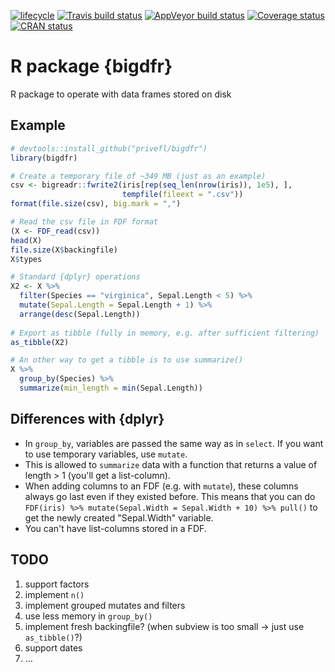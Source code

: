 [![lifecycle](https://img.shields.io/badge/lifecycle-experimental-orange.svg)](https://www.tidyverse.org/lifecycle/#experimental)
[![Travis build status](https://travis-ci.org/privefl/bigdfr.svg?branch=master)](https://travis-ci.org/privefl/bigdfr)
[![AppVeyor build status](https://ci.appveyor.com/api/projects/status/github/privefl/bigdfr?branch=master&svg=true)](https://ci.appveyor.com/project/privefl/bigdfr)
[![Coverage status](https://codecov.io/gh/privefl/bigdfr/branch/master/graph/badge.svg)](https://codecov.io/github/privefl/bigdfr?branch=master)
[![CRAN status](https://www.r-pkg.org/badges/version/bigdfr)](https://cran.r-project.org/package=bigdfr)

# R package {bigdfr}

R package to operate with data frames stored on disk


## Example

```r
# devtools::install_github("privefl/bigdfr")
library(bigdfr)

# Create a temporary file of ~349 MB (just as an example)
csv <- bigreadr::fwrite2(iris[rep(seq_len(nrow(iris)), 1e5), ], 
                         tempfile(fileext = ".csv"))
format(file.size(csv), big.mark = ",")

# Read the csv file in FDF format
(X <- FDF_read(csv))
head(X)
file.size(X$backingfile)
X$types

# Standard {dplyr} operations
X2 <- X %>% 
  filter(Species == "virginica", Sepal.Length < 5) %>%
  mutate(Sepal.Length = Sepal.Length + 1) %>%
  arrange(desc(Sepal.Length))
  
# Export as tibble (fully in memory, e.g. after sufficient filtering)
as_tibble(X2)

# An other way to get a tibble is to use summarize()
X %>%
  group_by(Species) %>%
  summarize(min_length = min(Sepal.Length))
```


## Differences with {dplyr}

- In `group_by`, variables are passed the same way as in `select`. If you want to use temporary variables, use `mutate`.
- This is allowed to `summarize` data with a function that returns a value of length > 1 (you'll get a list-column).
- When adding columns to an FDF (e.g. with `mutate`), these columns always go last even if they existed before. This means that you can do `FDF(iris) %>% mutate(Sepal.Width = Sepal.Width + 10) %>% pull()` to get the newly created "Sepal.Width" variable.
- You can't have list-columns stored in a FDF.


## TODO

1. support factors
1. implement `n()`
1. implement grouped mutates and filters
1. use less memory in `group_by()`
1. implement fresh backingfile? (when subview is too small -> just use `as_tibble()`?)
1. support dates
1. ...
